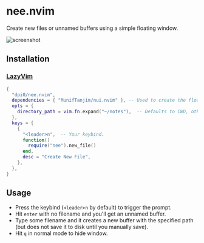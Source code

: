 # nee.nvim

Create new files or unnamed buffers using a simple floating window.

![screenshot](https://github.com/user-attachments/assets/f9d55f5f-45b5-46e7-910a-3505021ed070)

## Installation

### [LazyVim](https://github.com/LazyVim/LazyVim)

```lua
{
  "dpi0/nee.nvim",
  dependencies = { "MunifTanjim/nui.nvim" }, -- Used to create the floating window.
  opts = {
    directory_path = vim.fn.expand("~/notes"),  -- Defaults to CWD, otherwise add your path to save file in.
  },
  keys = {
    {
      "<leader>n",  -- Your keybind.
      function()
        require("nee").new_file()
      end,
      desc = "Create New File",
    },
  },
}
```

## Usage

- Press the keybind (`<leader>n` by default) to trigger the prompt.
- Hit `enter` with no filename and you'll get an unnamed buffer.
- Type some filename and it creates a new buffer with the specified path (but does not save it to disk until you manually save).
- Hit `q` in normal mode to hide window.
